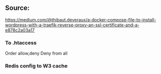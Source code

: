 ## Source:
https://medium.com/@thibaut.deveraux/a-docker-compose-file-to-install-wordpress-with-a-traefik-reverse-proxy-an-ssl-certificate-and-a-e878c2a03a17


### To .htaccess

<Files wp-config.php.save>
    Order allow,deny
    Deny from all
</Files>

### Redis config to W3 cache

